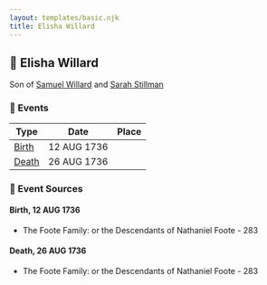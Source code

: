 ```yaml
---
layout: templates/basic.njk
title: Elisha Willard
---
```

## 🔵 Elisha Willard

Son of [Samuel Willard](/people/1/12362566) and [Sarah Stillman](/people/9/9722974)

### 📆 Events

Type | Date | Place
------ | ------ | ------
[Birth](#event-0632c466-ffc1-4221-8013-6b9fdadeaeb2) | 12 AUG 1736 |
[Death](#event-1980247b-bac4-4cf7-bee8-05d6ae934a3b) | 26 AUG 1736 |

### 📰 Event Sources

#### <a id="event-0632c466-ffc1-4221-8013-6b9fdadeaeb2"></a> Birth, 12 AUG 1736
* The Foote Family: or the Descendants of Nathaniel Foote  - 283

#### <a id="event-1980247b-bac4-4cf7-bee8-05d6ae934a3b"></a> Death, 26 AUG 1736
* The Foote Family: or the Descendants of Nathaniel Foote  - 283